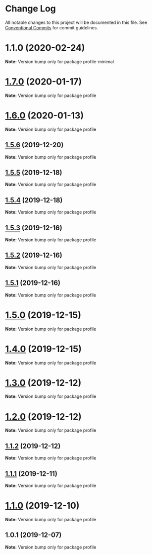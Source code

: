# Change Log

All notable changes to this project will be documented in this file.
See [Conventional Commits](https://conventionalcommits.org) for commit guidelines.

# 1.1.0 (2020-02-24)

**Note:** Version bump only for package profile-minimal





# [1.7.0](https://github.com/Chronoblog/gatsby-theme-chronoblog/compare/profile@1.6.0...profile@1.7.0) (2020-01-17)

**Note:** Version bump only for package profile





# [1.6.0](https://github.com/Chronoblog/gatsby-theme-chronoblog/compare/profile@1.5.6...profile@1.6.0) (2020-01-13)

**Note:** Version bump only for package profile





## [1.5.6](https://github.com/Chronoblog/gatsby-theme-chronoblog/compare/profile@1.5.5...profile@1.5.6) (2019-12-20)

**Note:** Version bump only for package profile





## [1.5.5](https://github.com/Chronoblog/gatsby-theme-chronoblog/compare/profile@1.5.4...profile@1.5.5) (2019-12-18)

**Note:** Version bump only for package profile





## [1.5.4](https://github.com/Chronoblog/gatsby-theme-chronoblog/compare/profile@1.5.3...profile@1.5.4) (2019-12-18)

**Note:** Version bump only for package profile





## [1.5.3](https://github.com/Ganevru/gatsby-theme-chronoblog/compare/profile@1.5.2...profile@1.5.3) (2019-12-16)

**Note:** Version bump only for package profile





## [1.5.2](https://github.com/Ganevru/gatsby-theme-chronoblog/compare/profile@1.5.1...profile@1.5.2) (2019-12-16)

**Note:** Version bump only for package profile





## [1.5.1](https://github.com/Ganevru/gatsby-theme-chronoblog/compare/profile@1.5.0...profile@1.5.1) (2019-12-16)

**Note:** Version bump only for package profile





# [1.5.0](https://github.com/Ganevru/gatsby-theme-chronoblog/compare/profile@1.4.0...profile@1.5.0) (2019-12-15)

**Note:** Version bump only for package profile





# [1.4.0](https://github.com/Ganevru/gatsby-theme-chronoblog/compare/profile@1.3.0...profile@1.4.0) (2019-12-15)

**Note:** Version bump only for package profile





# [1.3.0](https://github.com/Ganevru/gatsby-theme-chronoblog/compare/profile@1.2.0...profile@1.3.0) (2019-12-12)

**Note:** Version bump only for package profile





# [1.2.0](https://github.com/Ganevru/gatsby-theme-chronoblog/compare/profile@1.1.2...profile@1.2.0) (2019-12-12)

**Note:** Version bump only for package profile





## [1.1.2](https://github.com/Ganevru/gatsby-theme-chronoblog/compare/profile@1.1.1...profile@1.1.2) (2019-12-12)

**Note:** Version bump only for package profile





## [1.1.1](https://github.com/Ganevru/gatsby-theme-chronoblog/compare/profile@1.1.0...profile@1.1.1) (2019-12-11)

**Note:** Version bump only for package profile





# [1.1.0](https://github.com/Ganevru/gatsby-theme-chronoblog/compare/profile@1.0.1...profile@1.1.0) (2019-12-10)

**Note:** Version bump only for package profile





## 1.0.1 (2019-12-07)

**Note:** Version bump only for package profile
